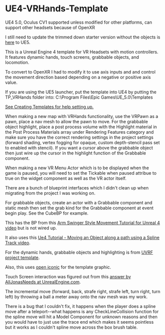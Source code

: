 # UE4-VRHands-Template

UE4 5.0, Oculus CV1 supported unless modified for other platforms, can support other headsets because of OpenXR


I still need to update the trimmed down starter version without the objects is <a href="https://github.com/DanielRBowen/UE4-VR-XPlatform-Menu" target="_blank">here</a> to UE5.

This is a Unreal Engine 4 template for VR Headsets with motion controllers. It features dynamic hands, touch screens, grabbable objects, and locomotion.

To convert to OpenXR I had to modify it to use axis inputs and and control the movement direction based depending on a negative or positive axis value.

If you are using the UE5 launcher, put the template into UE4 by putting the TP_VRHands folder into: 
C:\Program Files\Epic Games\UE_5.0\Templates

<a href="https://docs.unrealengine.com/en-US/Engine/Basics/Projects/CreatingTemplates" target="_blank">See Creating Templates for help setting up.</a>

When making a new map with VRHands functionality, use the VRPawn as a pawn, place a nav mesh to allow the pawn to move. For the grabbable object highlight, place a post process volume with the Highlight material in the Post Process Materials array under Rendering Features category and make sure you have the correct rendering settings in the project settings (forward shading, vertex fogging for opaque, custom depth-stencil pass set to enabled with stencil). If you want a cursor above the grabbable object then just wire up the cursor in the highlight function of the Grabbable component.

When making a new VR Menu Actor which is to be displayed when the game is paused, you will need to set the Tickable when paused attribue to true on the widget component as well as the VR actor itself.

There are a bunch of blueprint interfaces which I didn't clean up when migrating from the project I was working on.

For grabbable objects, create an actor with a Grabbable component and static mesh then set the grab kind for the Grabbable component at event begin play. See the CubeBP for example.

This has the BP from this <a href="https://youtu.be/lMieSD_7nSg" target="_blank">Arm Swinger Style Movement Tutorial for Unreal 4 video</a> but is not wired up.

It also uses this <a href="https://youtu.be/bWXI91FdMtk" target="_blank">Ue4 Tutorial - Moving an Object along a path using a Spline Track video</a>.

For the dynamic hands, grabbable objects and highlighting is from <a href="https://forums.unrealengine.com/development-discussion/vr-ar-development/1381972-uvrf-handpresence-template-for-rift-vive-free-shooting-range-update-1-3-laser-interactions" target="_blank">UVRF project template</a>.

Also, this uses <a href="https://useiconic.com/icons/hand/" target="_blank">open iconic</a> for the template graphic.

Touch Screen interaction was figured out from this <a href="https://answers.unrealengine.com/questions/669917/vr-touch-screen-interaction.html" target="_blank">answer by AllJonasNeeds at UnrealEngine.com</a>.

The incremental move (forward, back, strafe right, strafe left, turn right, turn left) by throwing a ball a meter away onto the nav mesh was my work.

There is a bug that I couldn't fix, it happens when the player does a spline move after a teleport--what happens is any CheckLineCollision function for the spline move will hit a Model Component for unknown reasons and then you would have to just use the trace end which makes it seems pointless but it works as I couldn't spline move across the box brush table.
